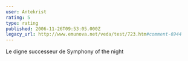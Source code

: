 ```yaml
---
user: Antekrist
rating: 5
type: rating
published: 2006-11-26T09:53:05.000Z
legacy_url: http://www.emunova.net/veda/test/723.htm#comment-6944
---
```

Le digne successeur de Symphony of the night
